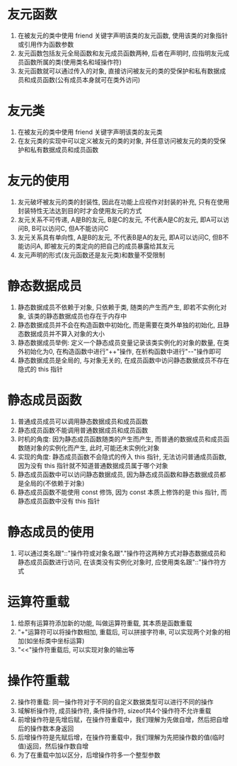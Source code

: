 # 友元函数

1. 在被友元的类中使用 friend 关键字声明该类的友元函数, 使用该类的对象指针或引用作为函数参数
2. 友元函数包括友元全局函数和友元成员函数两种, 后者在声明时, 应指明友元成员函数所属的类(使用类名和域操作符)
3. 友元函数就可以通过传入的对象, 直接访问被友元的类的受保护和私有数据成员和成员函数(公有成员本身就可在类外访问)

# 友元类

1. 在被友元的类中使用 friend 关键字声明该类的友元类
2. 在友元类的实现中可以定义被友元的类的对象, 并任意访问被友元的类的受保护和私有数据成员和成员函数

# 友元的使用

1. 友元破坏被友元的类的封装性, 因此在功能上应视作对封装的补充, 只有在使用封装特性无法达到目的时才会使用友元的方式
1. 友元关系不可传递, A是B的友元, B是C的友元, 不代表A是C的友元, 即A可以访问B, B可以访问C, 但A不能访问C
2. 友元关系具有单向性, A是B的友元, 不代表B是A的友元, 即A可以访问C, 但B不能访问A, 即被友元的类定向的把自己的成员暴露给其友元
3. 友元声明的形式(友元函数还是友元类)和数量不受限制

# 静态数据成员

1. 静态数据成员不依赖于对象, 只依赖于类, 随类的产生而产生, 即若不实例化对象, 该类的静态数据成员也存在于内存中
2. 静态数据成员并不会在构造函数中初始化, 而是需要在类外单独的初始化, 且静态数据成员并不算入对象的大小
3. 静态数据成员举例: 定义一个静态成员变量记录该类实例化的对象的数量, 在类外初始化为0, 在构造函数中进行"++"操作, 在析构函数中进行"--"操作即可
4. 静态数据成员是全局的, 与对象无关的, 在成员函数中访问静态数据成员不存在隐式的 this 指针

# 静态成员函数

1. 普通成员成员可以调用静态数据成员和成员函数
2. 静态成员函数不能调用普通数据成员和成员函数
3. 时机的角度: 因为静态成员函数随类的产生而产生, 而普通的数据成员和成员函数随对象的实例化而产生, 此时,可能还未实例化对象
4. 实现的角度: 静态成员函数不会隐式的传入 this 指针, 无法访问普通成员函数, 因为没有 this 指针就不知道普通数据成员属于哪个对象
5. 静态成员函数中可以访问静态数据成员, 因为静态成员函数和静态数据成员都是全局的(不依赖于对象)
6. 静态成员函数不能使用 const 修饰, 因为 const 本质上修饰的是 this 指针, 而静态成员函数中没有 this 指针

# 静态成员的使用

1. 可以通过类名跟"::"操作符或对象名跟"."操作符这两种方式对静态数据成员和静态成员函数进行访问, 在该类没有实例化对象时, 应使用类名跟"::"操作符方式

# 运算符重载

1. 给原有运算符添加新的功能, 叫做运算符重载, 其本质是函数重载
2. "+"运算符可以将操作数相加, 重载后, 可以拼接字符串, 可以实现两个对象的相加(如坐标类中坐标运算)
3. "<<"操作符重载后, 可以实现对象的输出等

# 操作符重载

2. 操作符重载: 同一操作符对于不同的自定义数据类型可以进行不同的操作
3. 域解析操作符, 成员操作符, 条件操作符, sizeof共4个操作符不允许重载
4. 前增操作符是先增后赋，在操作符重载中，我们理解为先做自增，然后把自增后的操作数本身返回
3. 后增操作符是先赋后增，在操作符重载中，我们理解为先把操作数的值(临时值)返回，然后操作数自增
6. 为了在重载中加以区分，后增操作符多一个整型参数

